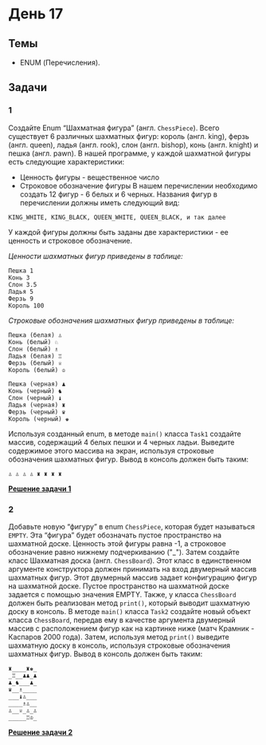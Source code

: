 # День 17

## Темы
- ENUM (Перечисления).

## Задачи
### 1
Создайте Enum “Шахматная фигура” (англ. `ChessPiece`).
Всего существует 6 различных шахматных фигур: король (англ. king), ферзь (англ.
queen), ладья (англ. rook), слон (англ. bishop), конь (англ. knight) и пешка (англ. pawn).
В нашей программе, у каждой шахматной фигуры есть следующие характеристики:
- Ценность фигуры - вещественное число
- Строковое обозначение фигуры
В нашем перечислении необходимо создать 12 фигур - 6 белых и 6 черных. Названия
фигур в перечислении должны иметь следующий вид:

`KING_WHITE, KING_BLACK, QUEEN_WHITE, QUEEN_BLACK, и так далее`

У каждой фигуры должны быть заданы две характеристики - ее ценность и строковое
обозначение.

*Ценности шахматных фигур приведены в таблице:*
```
Пешка 1
Конь 3
Слон 3.5
Ладья 5
Ферзь 9
Король 100
```

*Строковые обозначения шахматных фигур приведены в таблице:*
```
Пешка (белая) ♙
Конь (белый) ♘
Слон (белый) ♗
Ладья (белая) ♖
Ферзь (белый) ♕
Король (белый) ♔
```


```
Пешка (черная) ♟
Конь (черный) ♞
Слон (черный) ♝
Ладья (черная) ♜
Ферзь (черный) ♛
Король (черный) ♚
```

Используя созданный enum, в методе `main()` класса `Task1` создайте массив,
содержащий 4 белых пешки и 4 черных ладьи. Выведите содержимое этого массива
на экран, используя строковые обозначения шахматных фигур.
Вывод в консоль должен быть таким:

`♙ ♙ ♙ ♙ ♜ ♜ ♜ ♜`

**[Решение задачи 1](task_01/Solution.java)**

### 2
Добавьте новую “фигуру” в enum `ChessPiece`, которая будет называться `EMPTY`.
Эта “фигура” будет обозначать пустое пространство на шахматной доске. Ценность
этой фигуры равна -1, а строковое обозначение равно нижнему подчеркиванию ("_").
Затем создайте класс Шахматная доска (англ. `ChessBoard`). Этот класс в
единственном аргументе конструктора должен принимать на вход двумерный массив
шахматных фигур. Этот двумерный массив задает конфигурацию фигур на шахматной
доске. Пустое пространство на шахматной доске задается с помощью значения
EMPTY. Также, у класса `ChessBoard` должен быть реализован метод `print()`,
который выводит шахматную доску в консоль.
В методе `main()` класса `Task2` создайте новый объект класса `ChessBoard`, передав
ему в качестве аргумента двумерный массив с расположением фигур как на картинке
ниже (матч Крамник - Каспаров 2000 года).
Затем, используя метод `print()` выведите шахматную доску в консоль, используя
строковые обозначения шахматных фигур.
Вывод в консоль должен быть таким:

```
♜____♜♚_
_♖__♟♟_♟
♟_♞___♟_
♛__♗____
___♝♙___
____♗♙__
♙__♕_♙_♙
_____♖♔_
```

**[Решение задачи 2](task_02/Solution.java)**
